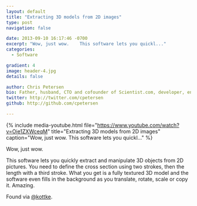 ```yaml
---
layout: default
title: "Extracting 3D models from 2D images"
type: post
navigation: false

date: 2013-09-10 16:17:46 -0700
excerpt: "Wow, just wow.    This software lets you quickl..."
categories:
  - Software

gradient: 4
image: header-4.jpg
details: false

author: Chris Petersen
bio: Father, husband, CTO and cofounder of Scientist.com, developer, entrepreneur and technologist.
twitter: http://twitter.com/cpetersen
github: http://github.com/cpetersen

---
```


{% include media-youtube.html file="https://www.youtube.com/watch?v=Oie1ZXWceqM" title="Extracting 3D models from 2D images" caption="Wow, just wow.    This software lets you quickl..." %}

Wow, just wow.  

 This software lets you quickly extract and manipulate 3D objects from 2D pictures. You need to define the cross section using two strokes, then the length with a third stroke. What you get is a fully textured 3D model and the software even fills in the background as you translate, rotate, scale or copy it. Amazing.

Found via  [@kottke](http://kottke.org/13/09/manipulating-objects-in-photos-in-3d). 
